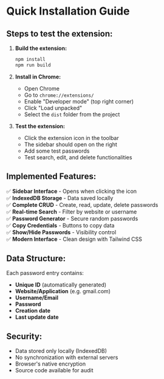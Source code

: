 # Quick Installation Guide

## Steps to test the extension:

1. **Build the extension:**
   ```bash
   npm install
   npm run build
   ```

2. **Install in Chrome:**
   - Open Chrome
   - Go to `chrome://extensions/`
   - Enable "Developer mode" (top right corner)
   - Click "Load unpacked"
   - Select the `dist` folder from the project

3. **Test the extension:**
   - Click the extension icon in the toolbar
   - The sidebar should open on the right
   - Add some test passwords
   - Test search, edit, and delete functionalities

## Implemented Features:

✅ **Sidebar Interface** - Opens when clicking the icon  
✅ **IndexedDB Storage** - Data saved locally  
✅ **Complete CRUD** - Create, read, update, delete passwords  
✅ **Real-time Search** - Filter by website or username  
✅ **Password Generator** - Secure random passwords  
✅ **Copy Credentials** - Buttons to copy data  
✅ **Show/Hide Passwords** - Visibility control  
✅ **Modern Interface** - Clean design with Tailwind CSS  

## Data Structure:

Each password entry contains:
- **Unique ID** (automatically generated)
- **Website/Application** (e.g. gmail.com)
- **Username/Email**
- **Password**
- **Creation date**
- **Last update date**

## Security:

- Data stored only locally (IndexedDB)
- No synchronization with external servers
- Browser's native encryption
- Source code available for audit
